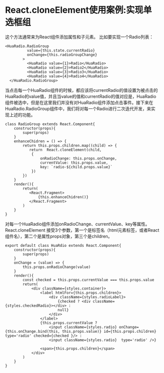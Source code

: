 # React.cloneElement使用案例:实现单选框组
这个方法通常来为React组件添加属性和子元素。
比如要实现一个Radio列表：
```
<HuaRadio.RadioGroup
          value={this.state.currentRadio}
          onChange={this.radioGroupChange}
        >
          <HuaRadio value={1}>Radio</HuaRadio>
          <HuaRadio value={2}>Radio2</HuaRadio>
          <HuaRadio value={3}>Radio3</HuaRadio>
          <HuaRadio value={4}>Radio4</HuaRadio>
  </HuaRadio.RadioGroup>
```
当点击每一个HuaRadio组件的时候，都应该将currentRadio的值设置为被点击的HuaRadio的value值，并且当value的值和currentRadio的值对应是，HuaRadio组件被选中，但是在这里我们并没有对HuaRadio组件添加点击事件。接下来在HuaRadio.RadioGroup组件中，我们将对每一个Radio进行二次迭代开发，来实现上述的功能。
```
class RadioGroup extends React.Component{
    constructor(props){
        super(props)
    }
    enhanceChidren = () => {
        return this.props.children.map((child) => {
           return  React.cloneElement(child,
            {
                onRadioChange: this.props.onChange,
                currentValue: this.props.value,
                key: `radio-${child.props.value}`
            })
        })
    }
    render(){
        return(
           <React.Fragment>
               {this.enhanceChidren()}
           </React.Fragment>
        )
    }
}
```
对每一个HuaRadio组件添加onRadioChange、currentValue、key等属性。
React.cloneElement 接受3个参数，第一个是标签名（html元素标签，或者React组件名），第二个是属性props对象，第三个是children。
```
export default class HuaRdio extends React.Component{
    constructor(props){
        super(props)
    }
    onChange = (value) => {
        this.props.onRadioChange(value)
    }
    render(){
        const checked = this.props.currentValue === this.props.value
        return(
            <div className={styles.container}>
                <label htmlFor={this.props.children}>
                    <div className={styles.radioLabel}>
                        {checked ? <div className={styles.checkedRadio}></div> :
                        null}
                    </div>
                </label>
                {this.props.currentValue ?
                    <input className={styles.radio} onChange={this.onChange.bind(this, this.props.value)} id={this.props.children} type='radio' checked={checked }/> :
                    <input className={styles.radio}  type='radio' />}
                
                <span>{this.props.children}</span>
            </div>
        )
    }
}
```